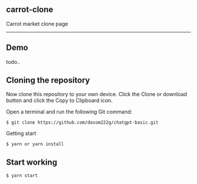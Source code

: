 ## carrot-clone

Carrot market clone page

---

## Demo

todo..

## Cloning the repository

Now clone this repository to your own device. Click the Clone or download button and click the Copy to Clipboard icon.

Open a terminal and run the following Git command:

    $ git clone https://github.com/dasom222g/chatgpt-basic.git

Getting start

    $ yarn or yarn install

## Start working

    $ yarn start
